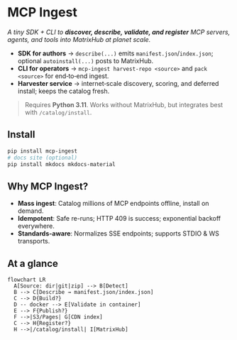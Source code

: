 # MCP Ingest

*A tiny SDK + CLI to **discover, describe, validate, and register** MCP servers, agents, and tools into MatrixHub at planet scale.*

- **SDK for authors** → `describe(...)` emits `manifest.json`/`index.json`; optional `autoinstall(...)` posts to MatrixHub.
- **CLI for operators** → `mcp-ingest harvest-repo <source>` and `pack <source>` for end‑to‑end ingest.
- **Harvester service** → internet‑scale discovery, scoring, and deferred install; keeps the catalog fresh.

> Requires **Python 3.11**. Works without MatrixHub, but integrates best with `/catalog/install`.

## Install

```bash
pip install mcp-ingest
# docs site (optional)
pip install mkdocs mkdocs-material
```

## Why MCP Ingest?

* **Mass ingest**: Catalog millions of MCP endpoints offline, install on demand.
* **Idempotent**: Safe re-runs; HTTP 409 is success; exponential backoff everywhere.
* **Standards-aware**: Normalizes SSE endpoints; supports STDIO & WS transports.

## At a glance

```mermaid
flowchart LR
  A[Source: dir|git|zip] --> B[Detect]
  B --> C[Describe → manifest.json/index.json]
  C --> D{Build?}
  D -- docker --> E[Validate in container]
  E --> F{Publish?}
  F -->|S3/Pages| G[CDN index]
  C --> H{Register?}
  H -->|/catalog/install| I[MatrixHub]
```